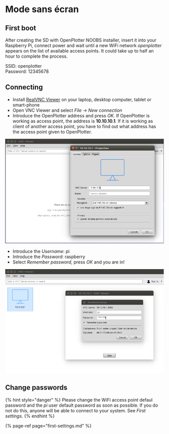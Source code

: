 # Mode sans écran

## First boot

After creating the SD with OpenPlotter NOOBS installer, insert it into your Raspberry Pi, connect power and wait until a new WiFi network _openplotter_ appears on the list of available access points. It could take up to half an hour to complete the process.

SSID: openplotter  
Password: 12345678

## Connecting

* Install [RealVNC Viewer](https://www.realvnc.com/en/connect/download/viewer/) on your laptop, desktop computer, tablet or smart-phone
* Open VNC Viewer and select _File -&gt; New connection_
* Introduce the OpenPlotter address and press _OK._ If OpenPlotter is working as access point, the address is **10.10.10.1**_._ If it is working as client of another access point, you have to find out what address has the access point given to OpenPlotter.

![](../.gitbook/assets/vnc_client1.png)

* Introduce the _Username_: pi
* Introduce the _Password_: raspberry
* Select _Remember password_, press _OK_ and you are in!

![](../.gitbook/assets/vnc_client2.png)

## Change passwords

{% hint style="danger" %}
Please change the WiFi access point defaul password and the _pi_ user default password as soon as possible. If you do not do this, anyone will be able to connect to your system. See _First settings._
{% endhint %}

{% page-ref page="first-settings.md" %}



